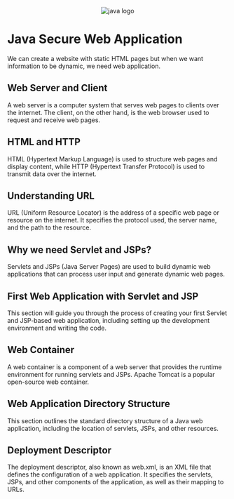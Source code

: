 <p align="center">
  <img src="https://user-images.githubusercontent.com/89584431/215739305-24a7a16a-6f37-4bc2-8aa3-ab830800fe80.png" alt="java logo">
</p>


# Java Secure Web Application
We can create a website with static HTML pages but when we want information to be dynamic, we need web application.

## Web Server and Client
A web server is a computer system that serves web pages to clients over the internet. The client, on the other hand, is the web browser used to request and receive web pages.

## HTML and HTTP
HTML (Hypertext Markup Language) is used to structure web pages and display content, while HTTP (Hypertext Transfer Protocol) is used to transmit data over the internet.

## Understanding URL
URL (Uniform Resource Locator) is the address of a specific web page or resource on the internet. It specifies the protocol used, the server name, and the path to the resource.

## Why we need Servlet and JSPs?
Servlets and JSPs (Java Server Pages) are used to build dynamic web applications that can process user input and generate dynamic web pages.

## First Web Application with Servlet and JSP
This section will guide you through the process of creating your first Servlet and JSP-based web application, including setting up the development environment and writing the code.

## Web Container
A web container is a component of a web server that provides the runtime environment for running servlets and JSPs. Apache Tomcat is a popular open-source web container.

## Web Application Directory Structure
This section outlines the standard directory structure of a Java web application, including the location of servlets, JSPs, and other resources.

## Deployment Descriptor
The deployment descriptor, also known as web.xml, is an XML file that defines the configuration of a web application. It specifies the servlets, JSPs, and other components of the application, as well as their mapping to URLs.
